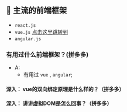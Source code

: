 ## 🔬 主流的前端框架
- `react.js`
- `vue.js` [点击这里跳转到](./vue/readme.md)
- `angular.js`



### 有用过什么前端框架？(拼多多)
- A: 
    + 有用过 `vue` , `angular`;

#### 深入： vue的双向绑定原理是什么样的？（拼多多）

#### 深入： 讲讲虚拟DOM是怎么回事？（拼多多）